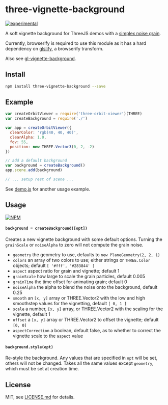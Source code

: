 # three-vignette-background

[![experimental](http://badges.github.io/stability-badges/dist/experimental.svg)](http://github.com/badges/stability-badges)

A soft vignette background for ThreeJS demos with a [simplex noise grain](https://github.com/mattdesl/glsl-film-grain).

Currently, browserify is required to use this module as it has a hard dependency on [glslify](https://github.com/stackgl/glslify), a browserify transform.

Also see [gl-vignette-background](https://github.com/mattdesl/gl-vignette-background).

## Install

```sh
npm install three-vignette-background --save
```

## Example

```js
var createOrbitViewer = require('three-orbit-viewer')(THREE)
var createBackground = require('./')

var app = createOrbitViewer({
  clearColor: 'rgb(40, 40, 40)',
  clearAlpha: 1.0,
  fov: 55,
  position: new THREE.Vector3(0, 2, -2)
})

// add a default background
var background = createBackground()
app.scene.add(background)

// ... setup rest of scene ...
```

See [demo.js](./demo.js) for another usage example.

## Usage

[![NPM](https://nodei.co/npm/three-vignette-background.png)](https://www.npmjs.com/package/three-vignette-background)

#### `background = createBackground([opt])`

Creates a new vignette background with some default options. Turning the `grainScale` or `noiseAlpha` to zero will not compute the grain noise.

- `geometry` the geometry to use, defaults to `new PlaneGeometry(2, 2, 1)`
- `colors` an array of two colors to use; either strings or `THREE.Color` objects; default `[ '#fff', '#283844' ]`
- `aspect` aspect ratio for grain and vignette; default 1
- `grainScale` how large to scale the grain particles, default 0.005
- `grainTime` the time offset for animating grain; default 0
- `noiseAlpha` the alpha to blend the noise onto the background, default 0.25
- `smooth` an `[x, y]` array or THREE.Vector2 with the low and high smoothstep values for the vignetting, default `[ 0, 1 ]`
- `scale` a number, `[x, y]` array, or THREE.Vector2 with the scaling for the vignette, default 1
- `offset` a `[x, y]` array or THREE.Vector2 to offset the vignette; default `[0, 0]`
- `aspectCorrection` a boolean, default false, as to whether to correct the vignette scale to the `aspect` value

#### `background.style(opt)`

Re-style the background. Any values that are specified in `opt` will be set, others will not be changed. Takes all the same values except `geometry`, which must be set at creation time.

## License

MIT, see [LICENSE.md](http://github.com/mattdesl/three-vignette-background/blob/master/LICENSE.md) for details.
